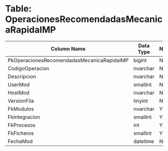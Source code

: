 # Table: OperacionesRecomendadasMecanicaRapidaIMP

| Column Name | Data Type | Nullable |
|-------------|-----------|----------|
| PkOperacionesRecomendadasMecanicaRapidaIMP | bigint | NO |
| CodigoOperacion | nvarchar | NO |
| Descripcion | nvarchar | NO |
| UserMod | smallint | NO |
| HostMod | nvarchar | NO |
| VersionFila | tinyint | NO |
| FkModulos | nvarchar | YES |
| FkIntegracion | smallint | YES |
| FkProcesos | int | YES |
| FkFicheros | smallint | YES |
| FechaMod | datetime | NO |
